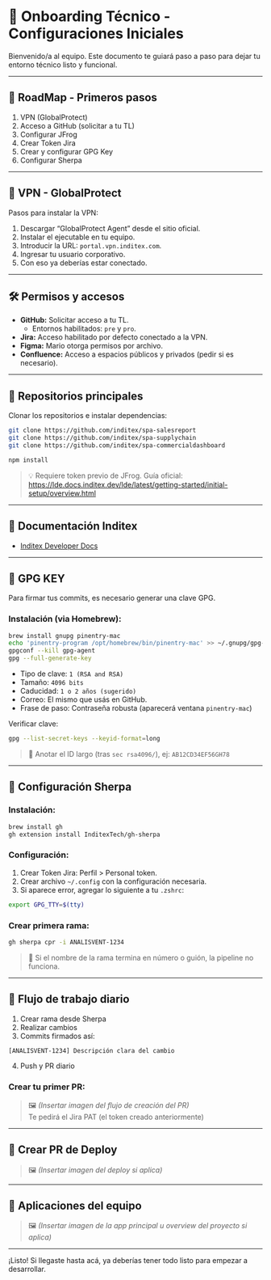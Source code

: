 # 🚀 Onboarding Técnico - Configuraciones Iniciales

Bienvenido/a al equipo. Este documento te guiará paso a paso para dejar tu entorno técnico listo y funcional.

---

## 📌 RoadMap - Primeros pasos

1. VPN (GlobalProtect)  
2. Acceso a GitHub (solicitar a tu TL)  
3. Configurar JFrog  
4. Crear Token Jira  
5. Crear y configurar GPG Key  
6. Configurar Sherpa  

---

## 🔐 VPN - GlobalProtect

Pasos para instalar la VPN:

1. Descargar “GlobalProtect Agent” desde el sitio oficial.  
2. Instalar el ejecutable en tu equipo.  
3. Introducir la URL: `portal.vpn.inditex.com`.  
4. Ingresar tu usuario corporativo.  
5. Con eso ya deberías estar conectado.
   

---

## 🛠️ Permisos y accesos

- **GitHub:** Solicitar acceso a tu TL.  
  - Entornos habilitados: `pre` y `pro`.
- **Jira:** Acceso habilitado por defecto conectado a la VPN.
- **Figma:** Mario otorga permisos por archivo.
- **Confluence:** Acceso a espacios públicos y privados (pedir si es necesario).

---

## 📁 Repositorios principales

Clonar los repositorios e instalar dependencias:

```bash
git clone https://github.com/inditex/spa-salesreport
git clone https://github.com/inditex/spa-supplychain
git clone https://github.com/inditex/spa-commercialdashboard

npm install
```

> 💡 Requiere token previo de JFrog. Guía oficial:  
> https://lde.docs.inditex.dev/lde/latest/getting-started/initial-setup/overview.html

---

## 🧾 Documentación Inditex

- [Inditex Developer Docs](https://lde.docs.inditex.dev/lde/latest/home.html)

---

## 🔐 GPG KEY

Para firmar tus commits, es necesario generar una clave GPG.

### Instalación (via Homebrew):

```bash
brew install gnupg pinentry-mac
echo 'pinentry-program /opt/homebrew/bin/pinentry-mac' >> ~/.gnupg/gpg-agent.conf
gpgconf --kill gpg-agent
gpg --full-generate-key
```

- Tipo de clave: `1 (RSA and RSA)`
- Tamaño: `4096 bits`
- Caducidad: `1 o 2 años (sugerido)`
- Correo: El mismo que usás en GitHub.
- Frase de paso: Contraseña robusta (aparecerá ventana `pinentry-mac`)

Verificar clave:

```bash
gpg --list-secret-keys --keyid-format=long
```

> 📌 Anotar el ID largo (tras `sec rsa4096/`), ej: `AB12CD34EF56GH78`

---

## 🚀 Configuración Sherpa

### Instalación:

```bash
brew install gh
gh extension install InditexTech/gh-sherpa
```

### Configuración:

1. Crear Token Jira: Perfil > Personal token.  
2. Crear archivo `~/.config` con la configuración necesaria.  
3. Si aparece error, agregar lo siguiente a tu `.zshrc`:

```bash
export GPG_TTY=$(tty)
```

### Crear primera rama:

```bash
gh sherpa cpr -i ANALISVENT-1234
```
> 📌 Si el nombre de la rama termina en número o guión, la pipeline no funciona. 
---

## 🔄 Flujo de trabajo diario

1. Crear rama desde Sherpa  
2. Realizar cambios  
3. Commits firmados así:

```bash
[ANALISVENT-1234] Descripción clara del cambio
```

4. Push y PR diario

### Crear tu primer PR:

> 🖼️ *(Insertar imagen del flujo de creación del PR)*  
> Te pedirá el Jira PAT (el token creado anteriormente)

---

## 🚀 Crear PR de Deploy

> 🖼️ *(Insertar imagen del deploy si aplica)*

---

## 🧩 Aplicaciones del equipo

> 🖼️ *(Insertar imagen de la app principal u overview del proyecto si aplica)*

---

¡Listo! Si llegaste hasta acá, ya deberías tener todo listo para empezar a desarrollar.
